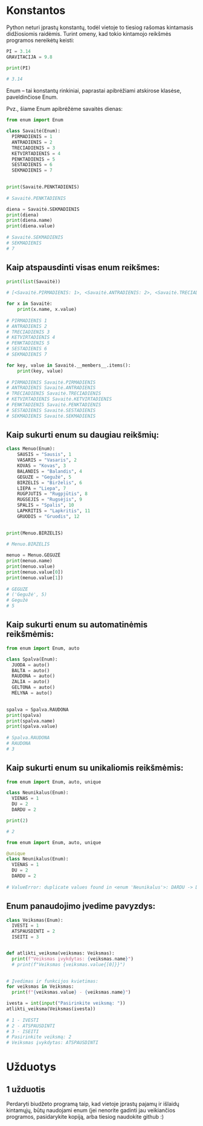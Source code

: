 # Konstantos

Python neturi įprastų konstantų, todėl vietoje to tiesiog rašomas kintamasis didžiosiomis raidėmis. Turint omeny, kad tokio kintamojo reikšmės programos nereikėtų keisti:
```python
PI = 3.14
GRAVITACIJA = 9.8

print(PI)
     
# 3.14
```
Enum – tai konstantų rinkiniai, paprastai apibrėžiami atskirose klasėse, paveldinčiose Enum.

Pvz., šiame Enum apibrėžėme savaitės dienas:
```python
from enum import Enum

class Savaitė(Enum):
  PIRMADIENIS = 1
  ANTRADIENIS = 2
  TRECIADIENIS = 3
  KETVIRTADIENIS = 4
  PENKTADIENIS = 5
  SESTADIENIS = 6
  SEKMADIENIS = 7
     

print(Savaitė.PENKTADIENIS)
     
# Savaitė.PENKTADIENIS
```
```python
diena = Savaitė.SEKMADIENIS
print(diena)
print(diena.name)
print(diena.value)
     
# Savaitė.SEKMADIENIS
# SEKMADIENIS
# 7
```
## Kaip atspausdinti visas enum reikšmes:
```python
print(list(Savaitė))
     
# [<Savaitė.PIRMADIENIS: 1>, <Savaitė.ANTRADIENIS: 2>, <Savaitė.TRECIADIENIS: 3>, <Savaitė.KETVIRTADIENIS: 4>, <Savaitė.PENKTADIENIS: 5>, <Savaitė.SESTADIENIS: 6>, <Savaitė.SEKMADIENIS: 7>]
```
```python
for x in Savaitė:
    print(x.name, x.value)
   
# PIRMADIENIS 1
# ANTRADIENIS 2
# TRECIADIENIS 3
# KETVIRTADIENIS 4
# PENKTADIENIS 5
# SESTADIENIS 6
# SEKMADIENIS 7
```
```python
for key, value in Savaitė.__members__.items():
    print(key, value)
     
# PIRMADIENIS Savaitė.PIRMADIENIS
# ANTRADIENIS Savaitė.ANTRADIENIS
# TRECIADIENIS Savaitė.TRECIADIENIS
# KETVIRTADIENIS Savaitė.KETVIRTADIENIS
# PENKTADIENIS Savaitė.PENKTADIENIS
# SESTADIENIS Savaitė.SESTADIENIS
# SEKMADIENIS Savaitė.SEKMADIENIS
```
## Kaip sukurti enum su daugiau reikšmių:
```python
class Menuo(Enum):
    SAUSIS = "Sausis", 1
    VASARIS = "Vasaris", 2
    KOVAS = "Kovas", 3
    BALANDIS = "Balandis", 4
    GEGUZE = "Gegužė", 5
    BIRZELIS = "Birželis", 6
    LIEPA = "Liepa", 7
    RUGPJUTIS = "Rugpjūtis", 8
    RUGSEJIS = "Rugsėjis", 9
    SPALIS = "Spalis", 10
    LAPKRITIS = "Lapkritis", 11
    GRUODIS = "Gruodis", 12
     

print(Menuo.BIRZELIS)
     
# Menuo.BIRZELIS
```
```python
menuo = Menuo.GEGUZĖ
print(menuo.name)
print(menuo.value)
print(menuo.value[0])
print(menuo.value[1])
     
# GEGUZE
# ('Gegužė', 5)
# Gegužė
# 5
```
## Kaip sukurti enum su automatinėmis reikšmėmis:
```python
from enum import Enum, auto

class Spalva(Enum):
  JUODA = auto()
  BALTA = auto()
  RAUDONA = auto()
  ZALIA = auto()
  GELTONA = auto()
  MĖLYNA = auto()
     

spalva = Spalva.RAUDONA
print(spalva)
print(spalva.name)
print(spalva.value)
     
# Spalva.RAUDONA
# RAUDONA
# 3
```
## Kaip sukurti enum su unikaliomis reikšmėmis:
```python
from enum import Enum, auto, unique

class Neunikalus(Enum):
  VIENAS = 1
  DU = 2
  DARDU = 2

print(2)

# 2
```
```python
from enum import Enum, auto, unique

@unique
class Neunikalus(Enum):
  VIENAS = 1
  DU = 2
  DARDU = 2
     
# ValueError: duplicate values found in <enum 'Neunikalus'>: DARDU -> DU
```

## Enum panaudojimo įvedime pavyzdys:
```python
class Veiksmas(Enum):
  IVESTI = 1
  ATSPAUSDINTI = 2
  ISEITI = 3


def atlikti_veiksma(veiksmas: Veiksmas):
  print(f"Veiksmas įvykdytas: {veiksmas.name}")
  # print(f"Veiksmas {veiksmas.value{[0]}}")
  

# Įvedimas ir funkcijos kvietimas:
for veiksmas in Veiksmas:
  print(f"{veiksmas.value} - {veiksmas.name}")

ivesta = int(input("Pasirinkite veiksmą: "))
atlikti_veiksma(Veiksmas(ivesta))
     
# 1 - IVESTI
# 2 - ATSPAUSDINTI
# 3 - ISEITI
# Pasirinkite veiksmą: 2
# Veiksmas įvykdytas: ATSPAUSDINTI
```
# Užduotys
## 1 užduotis
Perdaryti biudžeto programą taip, kad vietoje įprastų pajamų ir išlaidų kintamųjų, būtų naudojami enum (jei nenorite gadinti jau veikiančios programos, pasidarykite kopiją, arba tiesiog naudokite github :)
